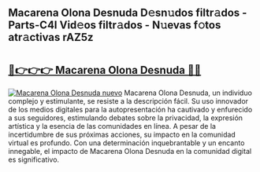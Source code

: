 ## Macarena Olona Desnuda D𝚎sn𝚞dos filtr𝚊dos - Parts-C4I Vid𝚎os filtr𝚊dos - N𝚞evas f𝚘tos atr𝚊ctivas rAZ5z

# <h2><a href="http://mb35dj6.tromn.icu/?c=Macarena+Olona+Desnuda">🔗👉👉👉 Macarena Olona Desnuda 🔗🔗</a></h2>

[![Macarena Olona Desnuda nuevo](https://i.imgur.com/pEAQMta.gif)](http://mb35dj6.tromn.icu/?c=Macarena+Olona+Desnuda)
Macarena Olona Desnuda, un individuo complejo y estimulante, se resiste a la descripción fácil. Su uso innovador de los medios digitales para la autopresentación ha cautivado y enfurecido a sus seguidores, estimulando debates sobre la privacidad, la expresión artística y la esencia de las comunidades en línea. A pesar de la incertidumbre de sus próximas acciones, su impacto en la comunidad virtual es profundo. Con una determinación inquebrantable y un encanto innegable, el impacto de Macarena Olona Desnuda en la comunidad digital es significativo.
